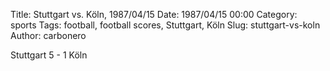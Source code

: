 Title: Stuttgart vs. Köln, 1987/04/15
Date: 1987/04/15 00:00
Category: sports
Tags: football, football scores, Stuttgart, Köln
Slug: stuttgart-vs-koln
Author: carbonero


Stuttgart 5 - 1 Köln
